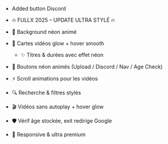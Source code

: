 - Added button Discord

- 🔥 FULLX 2025 – UPDATE ULTRA STYLÉ 🔥

- 🌌 Background néon animé

- 👾 Cartes vidéos glow + hover smooth

   - ✨ Titres & durées avec effet néon

- 💎 Boutons néon animés (Upload / Discord / Nav / Age Check)

- ⚡ Scroll animations pour les vidéos

 - 🔍 Recherche & filtres stylés

- 🎬 Vidéos sans autoplay + hover glow

- 🛡️ Vérif âge stockée, exit redirige Google

- 📱 Responsive & ultra premium
